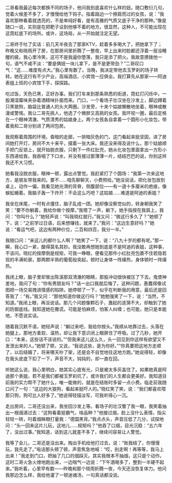 二哥看我最近每次都换不同的场子，他问我到底喜欢什么样的妞。随口敷衍几句，觉着火候差不多了，才慢慢给他下钩子。指着路边一个擦肩而过的女孩，说：“我喜欢那种看着就透亮的，不是单纯好看，是有高雅的气质又底子干净的那种。”像是随口一说，实则是在把靶子设到他够不着的地方。很显然，这种人，不可能出现在这霓虹底下的场所。或许，这场局，从一开始就注定无望。

二哥终于吐了实话：前几天半夜去了那家KTV，趁着多多喝大了，把她拿下了；昨晚又和晓雨开了房，在那房间里折腾了一整夜，早上出来时脸都还浮着一层没睡醒的疲。我心里冷笑，这可不是我逼你堕落，我只是添了把火。我故意撩拨他一句，语气不咸不淡：“要是俩妞一块儿拿下，是不是更带劲？”二哥叹口气：“这……难度有点大。”我心里有数了。当晚，我决定带他去玉罗刹的场子转转。她在这行有不少产业，高端酒店、小宾馆一应俱全。我打算先从那家——阿迪表姐上班的小宾馆下手，探探路。

吃过饭，天色已黑，正好办事。我们打车来到那条熟悉的街道，霓虹灯闪烁中，一股潮湿霉味夹杂着酒精味扑面而来。门口，一个看场子壮汉坐在沙发上，脚边蹲着只黑狼狗，脑袋比普通人的头大两圈。沙发旁，十来个姑娘懒散地坐着，眼神或散漫或警惕。我让二哥先挑人，他选了个微胖又高挑的女孩。我环视一圈，最后定格在一个眼神清澈、气质清秀的姑娘身上。两个女孩各自拿着一个圆形小化妆包，带着我和二哥分别进了两间包房。

我观察着周围的环境，昏暗的走廊，一排暗灰色的门，这门看起来挺坚固，进了房间她打开灯，房间不大十来平，摆着一张大床。我还没来得及说什么，那个姑娘顺手把门反锁上，就开始脱衣服，只剩下一件红肚兜，她从化妆包里面拿出一方形小东西递给我，我吞咽了下口水，并没有接过那薄薄一片，结结巴巴的说，你别这样我还不大习惯。

她看我没脱衣服，眼神一顿，露出点警觉。我赶紧打了个圆场：“我第一次来这地方，是朋友带我来的。要不……咱先聊聊天，小费照给。”她没说话，把化妆包放到桌上，动作一偏，我看见她光滑的背脊，侧腹部位——有一道十多厘米的疤痕，像蜈蚣蜷着。我脑子轰一下炸开：不会这么巧吧？这姑娘……难道是阿迪的表姐？

我坐在床尾，一时有点僵住，脑子乱成一团。她却像没察觉似的，转身朝我笑了笑：“要不你躺着，我给你做个按摩。”我嗯了一声，躺下。她手指按在我肩上，我问：“你叫什么？”她轻声说：“叫我晓红就行。”我又问：“做这行多久了？”她顿了下，说：“之前学过日语，后来想赚钱，就来了。”我问：“这边生意好吗？”她说：“看运气吧，这边有两种价位，二百和四百，我分一半。”

我随口问：“来这儿的都什么人啊？”她笑了一下，说：“八九十岁的都有呢。”那一瞬，我心口一紧，酸得莫名其妙。我没敢再想她到底是不是阿迪的表姐，这种事，不该问。晓红的按摩倒是规矩，可我一睁眼，便看见那件小红肚兜包裹不住若隐若现的丰满轮廓，那两颗半熟的葡萄般突起，顿时让身体一阵燥热，身体顿时一阵燥热。

我闭上眼，脑子里却冒出陈溪那双清澈的眼睛，那股冲动很快被压了下去。鬼使神差地，我问了句：“你有男朋友吗？”话一出口我就后悔了。这种问题，愚蠢得像试图把一场交易拽进情感的陷阱。她停顿了一下，似乎在判断我的用意，最后还是回答我了：“有。”我又问：“那他知道你做这行吗？”她勉强笑了一下，说：“当然，不知道。”我闭上眼，再没说话。那几个问题像颗石子，激起的涟漪不大，却触到了她的防御底线。我知道她在撒谎。可能是怕麻烦，怕客人纠缠；也可能，她只是本能地，不愿说实话。

随着我沉默不语，她轻声说：“躺过来吧，我给你按头。”我顺从地靠过去，头落在她腿上，那地方柔软、温热，却让我下意识闭上眼屏住了呼吸。过了几秒，她开口：“本来，这些话不该说的。”“但我来这儿这么久，头一回见到你这样有欲望又不发泄出来的人。”她顿了顿，又说，“我说这些，是为你好。”“你真要把这地方走顺了，以后结婚了，将来哪天吵了架，还是会不自觉地往这地方跑。”她说得轻，却像在我头皮底下扣了一下，声音不大，钝钝的，却一直在回。

听她这么说，我心里明白，她其实心底有光，只是被太多灰盖住了。如果她真是阿迪那个表姐，若不是我们都被玉罗刹坑了，或许我们的人生都会更美好。我知道目前我的实力帮不了她什么，唯一能做的，就是在结账时多留一点小费。临走前我随口问了一句：“这边的大狼狗，看起来挺吓人的。”晓红笑了笑，说：“我们都喜欢喂那只狗，狗可比人好多了。”她说得轻描淡写，可我听得心一沉。

走出房间，二哥还没出来，我坐回沙发上等。看场子的壮汉瞥了我一眼，我笑着抽出一根烟递过去：“这狗看着挺霸气，啥品种？”他接过烟，脸上没什么表情，指尖轻轻一转，叼着烟眯眼打量我：“德国黑背。”我点点头，声音压低了几分，试探地问：“头一回来这片儿玩，这地儿……规矩吗？”他吞了口烟，目光沉稳：“五六年了，没出过事。”我知道，话到这儿就差不多了，继续问容易让人警觉。

我等了会儿，二哥还是没出来。掏出手机给他打过去，说：“账我结了，你慢慢玩，我先走了。”电话那头顿了顿，声音焦急地喊：“哎，别走啊！再等等，我马上出来！”我走到门口，把抽了几口的烟踩灭。其实我根本不抽烟，这只是个动作。这时二哥火急火燎地跑出来，一边喘气一边说：“下午酒喝多了，整到一半硬不起来。”我听着，心里早有数——昨晚和那个晓雨折腾一夜，今天还没恢复体力。他问我那边怎么样，我给他灌了一顿迷魂汤，一句真话都没说。